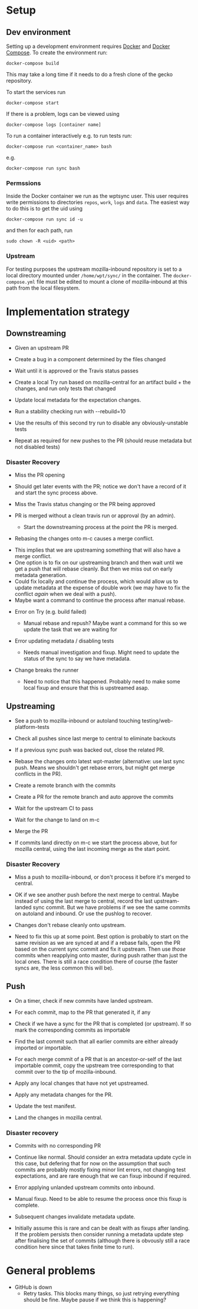 # Setup

## Dev environment

Setting up a development environment
requires [Docker](https://www.docker.com/)
and [Docker Compose](https://docs.docker.com/compose/install/). To
create the environment run:

```
docker-compose build
```

This may take a long time if it needs to do a fresh clone of the gecko
repository.

To start the services run

```
docker-compose start
```

If there is a problem, logs can be viewed using

```
docker-compose logs [container name]
```

To run a container interactively e.g. to run tests run:

```
docker-compose run <container_name> bash
```

e.g.

```
docker-compose run sync bash
```

### Permssions

Inside the Docker container we run as the wptsync user. This user
requires write permissions to directories `repos`, `work`, `logs` and
`data`. The easiest way to do this is to get the uid
using

```
docker-compose run sync id -u
```

and then for each path, run

```
sudo chown -R <uid> <path>
```

### Upstream

For testing purposes the upstream mozilla-inbound repository is set to
a local directory mounted under `/home/wpt/sync/` in the
container. The `docker-compose.yml` file must be edited to mount a
clone of mozilla-inbound at this path from the local filesystem.


# Implementation strategy

## Downstreaming

* Given an upstream PR

* Create a bug in a component determined by the files changed

* Wait until it is approved or the Travis status passes

* Create a local Try run based on mozilla-central for an artifact
  build + the changes, and run only tests that changed

* Update local metadata for the expectation changes.

* Run a stability checking run with --rebuild=10

* Use the results of this second try run to disable any obviously-unstable tests

* Repeat as required for new pushes to the PR (should reuse metadata
  but not disabled tests)

### Disaster Recovery

* Miss the PR opening
 - Should get later events with the PR; notice we don't have a record
   of it and start the sync process above.

* Miss the Travis status changing or the PR being approved
* PR is merged without a clean travis run or approval (by an
  admin).
  - Start the downstreaming process at the point the PR is merged.

* Rebasing the changes onto m-c causes a merge conflict.
 - This implies that we are upstreaming something that will also have
   a merge conflict.
 - One option is to fix on our upstreaming branch and then wait until
   we get a push that will rebase cleanly. But then we miss out on
   early metadata generation.
 - Could fix locally and continue the process, which would allow us
   to update metadata at the expense of double work (we may have to
   fix the conflict *again* when we deal with a push).
 - Maybe want a command to continue the process after manual rebase.

* Error on Try (e.g. build failed)
  - Manual rebase and repush? Maybe want a command for this so we
    update the task that we are waiting for

* Error updating metadata / disabling tests
  - Needs manual investigation and fixup. Might need to update the
    status of the sync to say we have metadata.

* Change breaks the runner
  - Need to notice that this happened. Probably need to make some
    local fixup and ensure that this is  upstreamed asap.

## Upstreaming

* See a push to mozilla-inbound or autoland touching
  testing/web-platform-tests

* Check all pushes since last merge to central to eliminate backouts

* If a previous sync push was backed out, close the related PR.

* Rebase the changes onto latest wpt-master (alternative: use last
  sync push. Means we shouldn't get rebase errors, but might get merge
  conflicts in the PR).

* Create a remote branch with the commits

* Create a PR for the remote branch and auto approve the commits

* Wait for the upstream CI to pass

* Wait for the change to land on m-c

* Merge the PR

* If commits land directly on m-c we start the
  process above, but for mozilla central, using the last incoming
  merge as the start point.

### Disaster Recovery

* Miss a push to mozilla-inbound, or don't process it before it's
  merged to central.
 - OK if we see another push before the next merge to central. Maybe
   instead of using the last merge to central, record the last
   upstream-landed sync commit. But we have problems if we see the
   same commits on autoland and inbound. Or use the pushlog to
   recover.

* Changes don't rebase cleanly onto upstream.
 - Need to fix this up at some point. Best option is probably to
   start on the same revision as we are synced at and if a rebase
   fails, open the PR based on the current sync commit and fix it
   upstream. Then use *those* commits when reapplying onto master,
   during push rather than just the local ones. There is still a race
   condition there of course (the faster syncs are, the less common
   this will be).




## Push

* On a timer, check if new commits have landed upstream.

* For each commit, map to the PR that generated it, if any

* Check if we have a sync for the PR that is completed (or
  upstream). If so mark the corresponding commits as importable

* Find the last commit such that all earlier commits are either
  already imported or importable.

* For each merge commit of a PR that is an ancestor-or-self of the
  last importable commit, copy the upstream tree corresponding to that
  commit over to the tip of mozilla-inbound.

* Apply any local changes that have not yet upstreamed.

* Apply any metadata changes for the PR.

* Update the test manifest.

* Land the changes in mozilla central.

### Disaster recovery

* Commits with no corresponding PR
 - Continue like normal. Should consider an extra metadata update
   cycle in this case, but defering that for now on the assumption
   that such commits are probably mostly fixing minor lint errors, not
   changing test expectations, and are rare enough that we can fixup
   inbound if required.

* Error applying unlanded upstream commits onto inbound.
 - Manual fixup. Need to be able to resume the process once this fixup
   is complete.

* Subsequent changes invalidate metadata update.

 - Initially assume this is rare and can be dealt with as fixups after
   landing. If the problem persists then consider running a metadata
   update step after finalising the set of commits (although there is
   obvously still a race condition here since that takes finite time
   to run).

# General problems

* GitHub is down
  - Retry tasks. This blocks many things, so just retrying everything
    should be fine. Maybe pause if we think this is happening?
